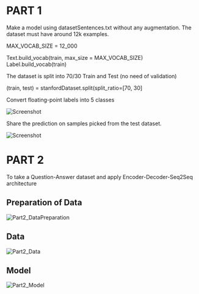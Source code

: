 # PART 1
Make a model using datasetSentences.txt without any augmentation.
The dataset must have around 12k examples.

MAX_VOCAB_SIZE = 12_000

Text.build_vocab(train, max_size = MAX_VOCAB_SIZE)
Label.build_vocab(train)

The dataset is split into 70/30 Train and Test (no need of validation)

(train, test) = stanfordDataset.split(split_ratio=[70, 30]

Convert floating-point labels into 5 classes 

![Screenshot](![image](https://user-images.githubusercontent.com/55681983/123360714-67963600-d58b-11eb-8a2c-33e21ba45a35.png))



Share the prediction on samples picked from the test dataset.

![Screenshot](![image](https://user-images.githubusercontent.com/55681983/123361990-99100100-d58d-11eb-96c3-2ffa0c6b977e.png))


# PART 2

To take a Question-Answer dataset and apply Encoder-Decoder-Seq2Seq architecture

## Preparation of Data

![Part2_DataPreparation](https://user-images.githubusercontent.com/55681983/123368708-ec884c00-d599-11eb-9830-3a63f600f692.PNG)


## Data
![Part2_Data](https://user-images.githubusercontent.com/55681983/123368586-b054eb80-d599-11eb-93d2-efbb5f550fbd.PNG)


## Model

![Part2_Model](https://user-images.githubusercontent.com/55681983/123368116-d1690c80-d598-11eb-94b1-7ed2d35c4edd.PNG)




